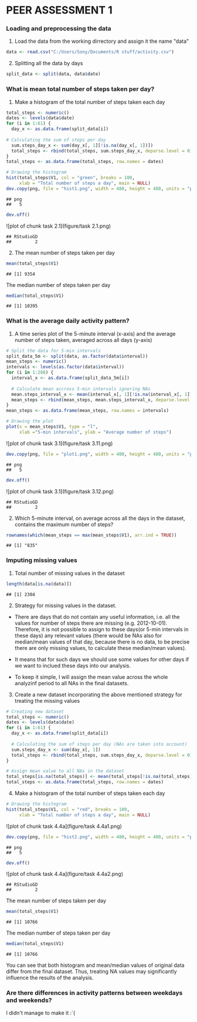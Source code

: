 # PEER ASSESSMENT 1

### Loading and preprocessing the data

1. Load the data from the working dirrectory and assign it the name "data"

```r
data <- read.csv("C:/Users/Sony/Documents/R stuff/activity.csv")
```

2. Splitting all the data by days

```r
split_data <- split(data, data$date)
```

### What is mean total number of steps taken per day?

1. Make a histogram of the total number of steps taken each day

```r
total_steps <- numeric()
dates <- levels(data$date)
for (i in 1:61) {
  day_x <- as.data.frame(split_data[i])
  
# Calculating the sum of steps per day
  sum.steps_day_x <- sum(day_x[, 1][!is.na(day_x[, 1])])
  total_steps <- rbind(total_steps, sum.steps_day_x, deparse.level = 0)
}
total_steps <- as.data.frame(total_steps, row.names = dates)

# Drawing the histogram
hist(total_steps$V1, col = "green", breaks = 100,
     xlab = "Total number of steps a day", main = NULL)
dev.copy(png, file = "hist1.png", width = 480, height = 480, units = "px")
```

```
## png 
##   5
```

```r
dev.off()
```

![plot of chunk task 2.1](figure/task 2.1.png) 

```
## RStudioGD 
##         2
```

2. The mean number of steps taken per day

```r
mean(total_steps$V1)
```

```
## [1] 9354
```

The median number of steps taken per day

```r
median(total_steps$V1)
```

```
## [1] 10395
```
### What is the average daily activity pattern?

1. A time series plot of the 5-minute interval (x-axis) and the average number of steps taken, averaged across all days (y-axis)

```r
# Split the data for 5-min intervals
split_data_5m <- split(data, as.factor(data$interval))
mean_steps <- numeric()
intervals <- levels(as.factor(data$interval))
for (i in 1:288) {
  interval_x <- as.data.frame(split_data_5m[i])
  
  # Calculate mean accross 5-min intervals ignoring NAs
  mean.steps_interval_x <- mean(interval_x[, 1][!is.na(interval_x[, 1])])
  mean_steps <- rbind(mean_steps, mean.steps_interval_x, deparse.level = 0)
}
mean_steps <- as.data.frame(mean_steps, row.names = intervals)

# Drawing the plot
plot(x = mean_steps$V1, type = "l",
     xlab ="5-min intervals", ylab = "Average number of steps")
```

![plot of chunk task 3.1](figure/task 3.11.png) 

```r
dev.copy(png, file = "plot1.png", width = 480, height = 480, units = "px")
```

```
## png 
##   5
```

```r
dev.off()
```

![plot of chunk task 3.1](figure/task 3.12.png) 

```
## RStudioGD 
##         2
```

2. Which 5-minute interval, on average across all the days in the dataset, contains the maximum number of steps?

```r
rownames(which(mean_steps == max(mean_steps$V1), arr.ind = TRUE))
```

```
## [1] "835"
```

### Imputing missing values

1. Total number of missing values in the dataset

```r
length(data[is.na(data)])
```

```
## [1] 2304
```

2. Strategy for missing values in the dataset.

- There are days that do not contain any useful information, i.e. all the values for number of steps there are missing (e.g. 2012-10-01). Therefore, it is not possible to assign to these days(or 5-min intervals in these days) any relevant values (there would be NAs also for median/mean values of that day, because there is no data, to be precise there are only missing values, to calculate these median/mean values).

- It means that for such days we should use some values for other days if we want to inclued these days into our analysis.

- To keep it simple, I will assign the mean value across the whole analyzinf period to all NAs in the final datasets. 

3. Create a new dataset incorporating the above mentioned strategy for treating the missing values


```r
# Creating new dataset
total_steps <- numeric()
dates <- levels(data$date)
for (i in 1:61) {
  day_x <- as.data.frame(split_data[i])
  
  # Calculating the sum of steps per day (NAs are taken into account)
  sum.steps_day_x <- sum(day_x[, 1])
  total_steps <- rbind(total_steps, sum.steps_day_x, deparse.level = 0)
}

# Assign mean value to all NAs in the dataset
total_steps[is.na(total_steps)] <- mean(total_steps[!is.na(total_steps)])
total_steps <- as.data.frame(total_steps, row.names = dates)
```

4. Make a histogram of the total number of steps taken each day


```r
# Drawing the histogram
hist(total_steps$V1, col = "red", breaks = 100,
     xlab = "Total number of steps a day", main = NULL)
```

![plot of chunk task 4.4a](figure/task 4.4a1.png) 

```r
dev.copy(png, file = "hist2.png", width = 480, height = 480, units = "px")
```

```
## png 
##   5
```

```r
dev.off()
```

![plot of chunk task 4.4a](figure/task 4.4a2.png) 

```
## RStudioGD 
##         2
```

The mean number of steps taken per day

```r
mean(total_steps$V1)
```

```
## [1] 10766
```

The median number of steps taken per day

```r
median(total_steps$V1)
```

```
## [1] 10766
```
You can see that both histogram and mean/median values of original data differ from the final dataset. Thus, treating NA values may significantly influence the results of the analysis.

### Are there differences in activity patterns between weekdays and weekends?

I didn't manage to make it :`(
